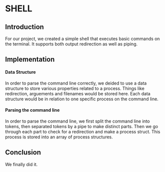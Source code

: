 # SHELL #

## Introduction ##
For our project, we created a simple shell that executes basic commands on the terminal. It supports both output redirection as well as piping. 
## Implementation ##

#### Data Structure ####
In order to parse the command line correctly, we deided to use a data structure to store various properties related to a process. 
Things like redirection, arguements and filenames would be stored here. 
Each data structure would be in relation to one specific process on the command line. 
#### Parsing the command line ####
In order to parse the command line, we first split the command line into tokens, 
then separated tokens by a pipe to make distinct parts. 
Then we go through each part to check for a redirection and make a process struct. 
This process is stored into an array of process structures. 




## Conclusion ##


We finally did it.